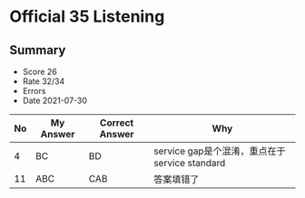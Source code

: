 # Official 35 Listening
## Summary
- Score 26
- Rate 32/34
- Errors
- Date 2021-07-30

| No | My Answer | Correct Answer | Why |
|----|-----------|----------------|-----|
|4|BC | BD| service gap是个混淆，重点在于service standard|
|11|ABC|CAB|答案填错了|
